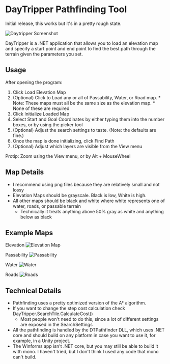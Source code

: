 # DayTripper Pathfinding Tool

Initial release, this works but it's in a pretty rough state.

![Daytripper Screenshot](DayTripperUI/Resources/screenshot.png)

DayTripper is a .NET application that allows you to load an elevation 
map and specify a start point and end point to find the best path 
through the terrain given the parameters you set.

## Usage

After opening the program:

  1. Click Load Elevation Map 
  2. (Optional) Click to Load any or all of Passability, Water, or Road map. 
	* Note: These maps must all be the same size as the elevation map.
	* None of these are required
  3. Click Initialize Loaded Map
  4. Select Start and Goal Coordinates by either typing them into the number boxes, or by using the picker tool
  5. (Optional) Adjust the search settings to taste. (Note: the defaults are fine.)
  6. Once the map is done initializing, click Find Path
  7. (Optional) Adjust which layers are visible from the View menu

Protip: Zoom using the View menu, or by Alt + MouseWheel

## Map Details

  * I recommend using png files because they are relatively small and not lossy
  * Elevation Maps should be grayscale. Black is low, White is high.
  * All other maps should be black and white where white represents one of water, roads, or passable terrain
	* Technically it treats anything above 50% gray as white and anything below as black

## Example Maps

Elevation
![Elevation Map](DayTripperUI/Resources/elevation.png)

Passability
![Passability](DayTripperUI/Resources/passability.png)

Water
![Water](DayTripperUI/Resources/water.png)

Roads
![Roads](DayTripperUI/Resources/roads.png)

## Technical Details

  * Pathfinding uses a pretty optimized version of the A* algorithm.
  * If you want to change the step cost calculation check DayTripper.SearchTile.CalculateCost() 
    * Most people won't need to do this, since a lot of different settings are exposed in the SearchSettings
  * All the pathfinding is handled by the DTPathfinder DLL, which uses .NET core and should build on any 
	platform in case you want to use it, for example, in a Unity project.
  * The Winforms app isn't .NET core, but you may still be able to build it with mono. I haven't tried, but I 
	don't think I used any code that mono can't build.